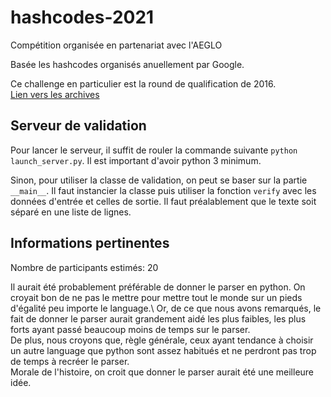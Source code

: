 # hashcodes-2021

Compétition organisée en partenariat avec l'AEGLO

Basée les hashcodes organisés anuellement par Google.

Ce challenge en particulier est la round de qualification de 2016.\
[Lien vers les archives](https://codingcompetitions.withgoogle.com/hashcode/archive)

## Serveur de validation

Pour lancer le serveur, il suffit de rouler la commande suivante `python launch_server.py`. Il est important d'avoir python 3 minimum.

Sinon, pour utiliser la classe de validation, on peut se baser sur la partie `__main__`. Il faut instancier la classe puis utiliser la fonction `verify` avec les données d'entrée et celles de sortie. Il faut préalablement que le texte soit séparé en une liste de lignes.

## Informations pertinentes

Nombre de participants estimés: 20

Il aurait été probablement préférable de donner le parser en python. On croyait bon de ne pas le mettre pour mettre tout le monde sur un pieds d'égalité peu importe le language.\ Or, de ce que nous avons remarqués, le fait de donner le parser aurait grandement aidé les plus faibles, les plus forts ayant passé beaucoup moins de temps sur le parser.\
De plus, nous croyons que, règle générale, ceux ayant tendance à choisir un autre language que python sont assez habitués et ne perdront pas trop de temps à recréer le parser.\
Morale de l'histoire, on croit que donner le parser aurait été une meilleure idée.

